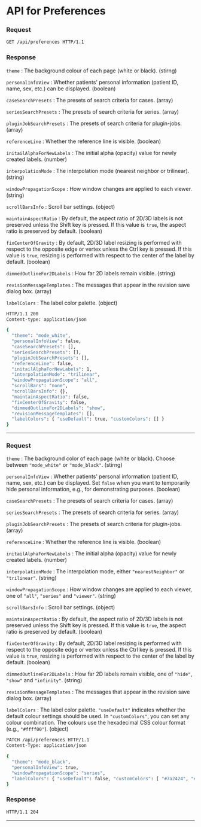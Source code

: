 # API for Preferences

<ApiPreamble verb="get" path="/preferences" />

### Request

```bash title="Example"
GET /api/preferences HTTP/1.1
```

### Response

`theme`
: The background colour of each page (white or black). (stirng)

`personalInfoView`
: Whether patients' personal information (patient ID, name, sex, etc.) can be displayed. (boolean)

`caseSearchPresets`
: The presets of search criteria for cases. (array)

`seriesSearchPresets`
: The presets of search criteria for series. (array)

`pluginJobSearchPresets`
: The presets of search criteria for plugin-jobs. (array)

`referenceLine`
: Whether the reference line is visible. (boolean)

`initailAlphaForNewLabels`
: The initial alpha (opacity) value for newly created labels. (number)

`interpolationMode`
: The interpolation mode (nearest neighbor or trilinear). (string)

`windowPropagationScope`
: How window changes are applied to each viewer. (string)

`scrollBarsInfo`
: Scroll bar settings. (object)

`maintainAspectRatio`
: By default, the aspect ratio of 2D/3D labels is not preserved unless the Shift key is pressed. If this value is `true`, the aspect ratio is preserved by default. (boolean)

`fixCenterOfGravity`
: By default, 2D/3D label resizing is performed with respect to the opposite edge or vertex unless the Ctrl key is pressed. If this value is `true`, resizing is performed with respect to the center of the label by default. (boolean)

`dimmedOutlineFor2DLabels`
: How far 2D labels remain visible. (string)

`revisionMessageTemplates`
: The messages that appear in the revision save dialog box. (array)

`labelColors`
: The label color palette. (object)

```bash title="Example"
HTTP/1.1 200
Content-type: application/json

{
  "theme": "mode_white",
  "personalInfoView": false,
  "caseSearchPresets": [],
  "seriesSearchPresets": [],
  "pluginJobSearchPresets": [],
  "referenceLine": false,
  "initailAlphaForNewLabels": 1,
  "interpolationMode": "trilinear",
  "windowPropagationScope": "all",
  "scrollBars": "none",
  "scrollBarsInfo": {},
  "maintainAspectRatio": false,
  "fixCenterOfGravity": false,
  "dimmedOutlineFor2DLabels": "show",
  "revisionMessageTemplates": [],
  "labelColors": { "useDefault": true, "customColors": [] }
}
```

---

<ApiPreamble verb="patch" path="/preferences" />

### Request

`theme`
: The background color of each page (white or black). Choose between `"mode_white"` or `"mode_black"`. (stirng)

`personalInfoView`
: Whether patients' personal information (patient ID, name, sex, etc.) can be displayed. Set `false` when you want to temporarily hide personal information, e.g., for demonstrating purposes. (boolean)

`caseSearchPresets`
: The presets of search criteria for cases. (array)

`seriesSearchPresets`
: The presets of search criteria for series. (array)

`pluginJobSearchPresets`
: The presets of search criteria for plugin-jobs. (array)

`referenceLine`
: Whether the reference line is visible. (boolean)

`initailAlphaForNewLabels`
: The initial alpha (opacity) value for newly created labels. (number)

`interpolationMode`
: The interpolation mode, either `"nearestNeighbor"` or `"trilinear"`. (string)

`windowPropagationScope`
: How window changes are applied to each viewer, one of `"all"`, `"series"` and `"viewer"`. (string)

`scrollBarsInfo`
: Scroll bar settings. (object)

`maintainAspectRatio`
: By default, the aspect ratio of 2D/3D labels is not preserved unless the Shift key is pressed. If this value is `true`, the aspect ratio is preserved by default. (boolean)

`fixCenterOfGravity`
: By default, 2D/3D label resizing is performed with respect to the opposite edge or vertex unless the Ctrl key is pressed. If this value is `true`, resizing is performed with respect to the center of the label by default. (boolean)

`dimmedOutlineFor2DLabels`
: How far 2D labels remain visible, one of `"hide"`, `"show"` and `"infinity"`. (string)

`revisionMessageTemplates`
: The messages that appear in the revision save dialog box. (array)

`labelColors`
: The label color palette. `"useDefault"` indicates whether the default colour settings should be used. In `"customColors"`, you can set any colour combination. The colours use the hexadecimal CSS colour format (e.g., `"#ffff00"`). (object)

```bash title="Example"
PATCH /api/preferences HTTP/1.1
Content-Type: application/json

{
  "theme": "mode_black",
  "personalInfoView": true,
  "windowPropagationScope": "series",
  "labelColors": { "useDefault": false, "customColors": [ "#7a2424", "#5e2c9b", "#34115f", "#6633a3" ] }
}
```

### Response

```bash title="Example"
HTTP/1.1 204
```

---
